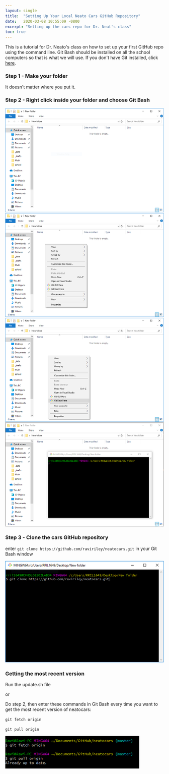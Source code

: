 ```yaml
---
layout: single
title:  "Setting Up Your Local Neato Cars GitHub Repository"
date:   2020-03-08 10:55:09 -0800
excerpt: "Setting up the cars repo for Dr. Neat's class"
toc: true
---
```

This is a tutorial for Dr. Neato's class on how to set up your first GitHub repo using the command line. Git Bash should be installed on all the school computers so that is what we will use. If you don't have Git installed, click [here](https://git-scm.com/downloads). 

### Step 1 - Make your folder

It doesn't matter where you put it.

### Step 2 - Right click inside your folder and choose Git Bash

![1](/assets/images/neatocars_tutorial/1.PNG)
![2](/assets/images/neatocars_tutorial/2.PNG)
![3](/assets/images/neatocars_tutorial/3.PNG)
![4](/assets/images/neatocars_tutorial/4.PNG)

### Step 3 - Clone the cars GitHub repository

enter `git clone https://github.com/raviriley/neatocars.git` in your Git Bash window

![5](/assets/images/neatocars_tutorial/git_clone.PNG)

### Getting the most recent version
Run the update.sh file

or

Do step 2, then enter these commands in Git Bash every time you want to get the most recent version of neatocars:

`git fetch origin`

`git pull origin`

![6](/assets/images/neatocars_tutorial/update.PNG)
